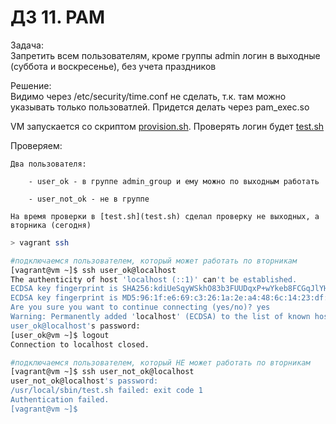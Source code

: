 # ДЗ 11. PAM

Задача:  
    Запретить всем пользователям, кроме группы admin логин в выходные (суббота и воскресенье), без учета праздников

Решение:  
    Видимо через /etc/security/time.conf не сделать, т.к. там можно указывать только пользоватлей. Придется делать через pam_exec.so

VM запускается со скриптом [provision.sh](provision.sh).
Проверять логин будет [test.sh](test.sh)

Проверяем:

    Два пользователя:

        - user_ok - в группе admin_group и ему можно по выходным работать 
        
        - user_not_ok - не в группе

    На время проверки в [test.sh](test.sh) сделал проверку не выходных, а вторника (сегодня)

    
```bash
> vagrant ssh

#подключаемся пользователем, который может работать по вторникам
[vagrant@vm ~]$ ssh user_ok@localhost
The authenticity of host 'localhost (::1)' can't be established.
ECDSA key fingerprint is SHA256:kdiUeSqyWSkhO83b3FUUDqxP+wYkeb8FCGqJlYHFufI.
ECDSA key fingerprint is MD5:96:1f:e6:69:c3:26:1a:2e:a4:48:6c:14:23:df:67:cb.
Are you sure you want to continue connecting (yes/no)? yes
Warning: Permanently added 'localhost' (ECDSA) to the list of known hosts.
user_ok@localhost's password:
[user_ok@vm ~]$ logout
Connection to localhost closed.

#подключаемся пользователем, который НЕ может работать по вторникам
[vagrant@vm ~]$ ssh user_not_ok@localhost
user_not_ok@localhost's password:
/usr/local/sbin/test.sh failed: exit code 1
Authentication failed.
[vagrant@vm ~]$
```